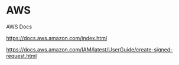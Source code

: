 # AWS

AWS Docs

https://docs.aws.amazon.com/index.html

https://docs.aws.amazon.com/IAM/latest/UserGuide/create-signed-request.html
